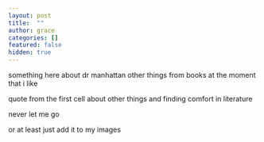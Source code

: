 ```yaml
---
layout: post
title:  ""
author: grace
categories: []
featured: false
hidden: true
---
```


something here about dr manhattan
other things from books at the moment that i like

quote from the first cell about other things and finding comfort in literature

never let me go

or at least just add it to my images
